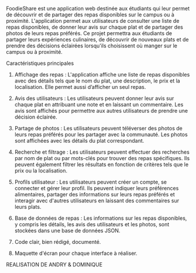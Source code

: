 FoodieShare est une application web destinée aux étudiants qui leur permet de découvrir et de partager
des repas disponibles sur le campus ou à proximité. L'application permet aux utilisateurs de consulter une
liste de repas disponibles, de donner leur avis sur chaque plat et de partager des photos de leurs repas
préférés.
Ce projet permettra aux étudiants de partager leurs expériences culinaires, de découvrir de nouveaux plats
et de prendre des décisions éclairées lorsqu'ils choisissent où manger sur le campus ou à proximité.

Caractéristiques principales
  
  1. Affichage des repas : L'application affiche une liste de repas disponibles avec des détails tels que le
  nom du plat, une description, le prix et la localisation. Elle permet aussi d’afficher un seul repas.
  
  2. Avis des utilisateurs : Les utilisateurs peuvent donner leur avis sur chaque plat en attribuant une
  note et en laissant un commentaire. Les avis sont affichés pour permettre aux autres utilisateurs de
  prendre une décision éclairée.
  
  3. Partage de photos : Les utilisateurs peuvent téléverser des photos de leurs repas préférés pour les
  partager avec la communauté. Les photos sont affichées avec les détails du plat correspondant.
  
  4. Recherche et filtrage : Les utilisateurs peuvent effectuer des recherches par nom de plat ou par
  mots-clés pour trouver des repas spécifiques. Ils peuvent également filtrer les résultats en fonction
  de critères tels que le prix ou la localisation.

  5. Profils utilisateur : Les utilisateurs peuvent créer un compte, se connecter et gérer leur profil. Ils
  peuvent indiquer leurs préférences alimentaires, partager des informations sur leurs repas préférés
  et interagir avec d'autres utilisateurs en laissant des commentaires sur leurs plats.
  
  6. Base de données de repas : Les informations sur les repas disponibles, y compris les détails, les avis
  des utilisateurs et les photos, sont stockées dans une base de données JSON.

  7. Code clair, bien rédigé, documenté.
  
  8. Maquette d'écran pour chaque interface à réaliser.


REALISATION DE ANDRY & DOMINIQUE